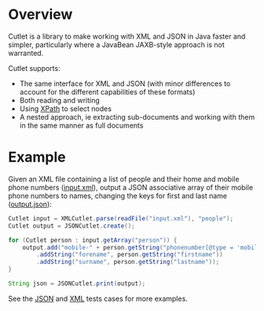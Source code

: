 Overview
========

Cutlet is a library to make working with XML and JSON in Java faster and simpler,  particularly where a JavaBean JAXB-style approach is not warranted.

Cutlet supports:
- The same interface for XML and JSON (with minor differences to account for the different capabilities of these formats)
- Both reading and writing
- Using [XPath](http://en.wikipedia.org/wiki/XPath) to select nodes
- A nested approach, ie extracting sub-documents and working with them in the same manner as full documents

Example
=======

Given an XML file containing a list of people and their home and mobile phone numbers ([input.xml](src/test/resources/org/snellm/cutlet/example/input.xml)), output a JSON associative array of their mobile phone numbers to names, changing the keys for first and last name ([output.json](src/test/resources/org/snellm/cutlet/example/output.json)):

````java
Cutlet input = XMLCutlet.parse(readFile("input.xml"), "people");
Cutlet output = JSONCutlet.create();

for (Cutlet person : input.getArray("person")) {
    output.add("mobile-" + person.getString("phonenumber[@type = 'mobile']"))
        .addString("forename", person.getString("firstname"))
        .addString("surname", person.getString("lastname"));
}

String json = JSONCutlet.print(output);
````    

See the [JSON](src/test/java/org/snellm/cutlet/JSONCutletTest.java) and [XML](src/test/java/org/snellm/cutlet/XMLCutletTest.java) tests cases for more examples.
